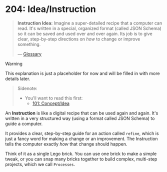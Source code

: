 # 204: Idea/Instruction

> **Instruction Idea:** Imagine a super-detailed recipe that a computer can read. It's written in a special, organized format (called JSON Schema) so it can be saved and used over and over again. Its job is to give clear, step-by-step directions on *how* to change or improve something.
> 
> — [Glossary](./000_glossary.md)

> [!WARNING]
> This explanation is just a placeholder for now and will be filled in with more details later.

> Sidenote:
> 
> - You'll want to read this first:
>   - [101: Concept/Idea](./101_concept_idea.md)

An **Instruction** is like a digital recipe that can be used again and again. It's written in a very structured way (using a format called JSON Schema) to guide a computer.

It provides a clear, step-by-step guide for an action called `refine`, which is just a fancy word for making a change or an improvement. The Instruction tells the computer exactly *how* that change should happen.

Think of it as a single Lego brick. You can use one brick to make a simple tweak, or you can snap many bricks together to build complex, multi-step projects, which we call `Processes`.